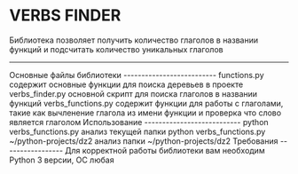 VERBS FINDER
===============
Библиотека позволяет получить количество глаголов в названии функций и подсчитать
количество уникальных глаголов
<hr>
Основные файлы библиотеки
--------------------------
    functions.py        содержит основные функции для поиска деревьев в проекте
    verbs_finder.py     основной скрипт для поиска глаголов в названии функций
    verbs_functions.py  содержит функции для работы с глаголами, такие как вычленение глагола из имени функции и проверка что слово является глаголом
Использование
---------------------------
    python verbs_functions.py                           анализ текущей папки
    python verbs_functions.py ~/python-projects/dz2     анализ папки ~/python-projects/dz2
Требования
-----------------
Для корректной работы библиотеки вам необходим Python 3 версии, ОС любая

